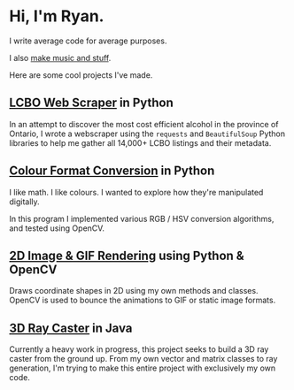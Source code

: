 # Hi, I'm Ryan.

I write average code for average purposes.

I also <a href="https://soundcloud.com/friendzzchan">make music and stuff</a>.

Here are some cool projects I've made.

## <a href="https://www.github.com/letsbefriendzz/LCBOscraper/">LCBO Web Scraper</a> in Python

In an attempt to discover the most cost efficient alcohol in the province of Ontario, I wrote a webscraper using the `requests` and `BeautifulSoup` Python libraries to help me gather all 14,000+ LCBO listings and their metadata.

## <a href="https://www.github.com/letsbefriendzz/pycolours">Colour Format Conversion</a> in Python

I like math. I like colours. I wanted to explore how they're manipulated digitally.

In this program I implemented various RGB / HSV conversion algorithms, and tested using OpenCV.

## <a href="https://www.github.com/letsbefriendzz/Python2D/">2D Image & GIF Rendering</a> using Python & OpenCV

Draws coordinate shapes in 2D using my own methods and classes. OpenCV is used to bounce the animations to GIF or static image formats.

## <a href=https://www.github.com/letsbefriendzz/Java-RayCasting/>3D Ray Caster</a> in Java

Currently a heavy work in progress, this project seeks to build a 3D ray caster from the ground up. From my own vector and matrix classes to ray generation, I'm trying to make this entire project with exclusively my own code. 
